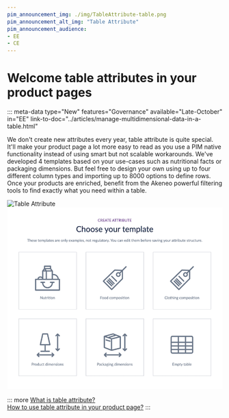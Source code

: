 ```yaml
---
pim_announcement_img: ./img/TableAttribute-table.png
pim_announcement_alt_img: "Table Attribute"
pim_announcement_audience:
- EE
- CE
---
```


# Welcome table attributes in your product pages
::: meta-data type="New" features="Governance" available="Late-October" in="EE" link-to-doc="../articles/manage-multidimensional-data-in-a-table.html"

We don't create new attributes every year, table attribute is quite special. It'll make your product page a lot more easy to read as you use a PIM native functionality instead of using smart but not scalable workarounds. We've developed 4 templates based on your use-cases such as nutritional facts or packaging dimensions. But feel free to design your own using up to four different column types and importing up to 8000 options to define rows. Once your products are enriched, benefit from the Akeneo powerful filtering tools to find exactly what you need within a table. 

![Table Attribute](../img/TableAttribute-table.png)  
![Table Templates](../img/TableAttributeTemplates.png)


::: more
[What is table attribute?](../articles/manage-multidimensional-data-in-a-table.html)  
[How to use table attribute in your product page?](../articles/work-on-a-product/#use-a-table-attribute-in-your-product-page.html)
:::
